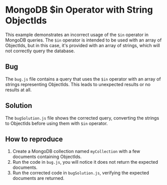 # MongoDB $in Operator with String ObjectIds

This example demonstrates an incorrect usage of the `$in` operator in MongoDB queries.  The `$in` operator is intended to be used with an array of ObjectIds, but in this case, it's provided with an array of strings, which will not correctly query the database.

## Bug
The `bug.js` file contains a query that uses the `$in` operator with an array of strings representing ObjectIds. This leads to unexpected results or no results at all.

## Solution
The `bugSolution.js` file shows the corrected query, converting the strings to ObjectIds before using them with `$in` operator.

## How to reproduce

1.  Create a MongoDB collection named `myCollection` with a few documents containing ObjectIds.
2.  Run the code in `bug.js`, you will notice it does not return the expected documents.
3.  Run the corrected code in `bugSolution.js`, verifying the expected documents are returned.
